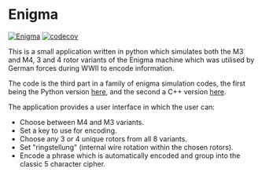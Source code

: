 # Enigma
[![Enigma](https://github.com/artemis-beta/enigma-rust/actions/workflows/rust.yml/badge.svg)](https://github.com/artemis-beta/enigma-rust/actions/workflows/rust.yml) [![codecov](https://codecov.io/gh/artemis-beta/enigma-rust/branch/main/graph/badge.svg?token=GnERsoET5s)](https://codecov.io/gh/artemis-beta/enigma-rust)

This is a small application written in python which simulates both the M3 and M4, 3 and 4 rotor variants of the Enigma machine which was utilised by German forces during WWII to encode information.

The code is the third part in a family of enigma simulation codes, the first being the Python version [here](https://github.com/artemis-beta/enigma), and the second a C++ version [here](https://github.com/artemis-beta/enigma-cpp).

The application provides a user interface in which the user can:

* Choose between M4 and M3 variants.
* Set a key to use for encoding.
* Choose any 3 or 4 unique rotors from all 8 variants.
* Set "ringstellung" (internal wire rotation within the chosen rotors).
* Encode a phrase which is automatically encoded and group into the classic 5 character cipher.
